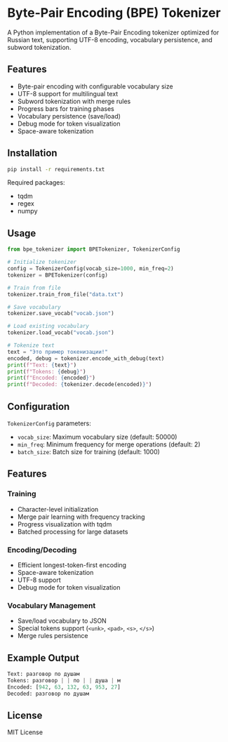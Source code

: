 # Byte-Pair Encoding (BPE) Tokenizer

A Python implementation of a Byte-Pair Encoding tokenizer optimized for Russian text, supporting UTF-8 encoding, vocabulary persistence, and subword tokenization.

## Features

- Byte-pair encoding with configurable vocabulary size
- UTF-8 support for multilingual text
- Subword tokenization with merge rules
- Progress bars for training phases
- Vocabulary persistence (save/load)
- Debug mode for token visualization
- Space-aware tokenization

## Installation

```bash
pip install -r requirements.txt
```

Required packages:
- tqdm
- regex
- numpy

## Usage

```python
from bpe_tokenizer import BPETokenizer, TokenizerConfig

# Initialize tokenizer
config = TokenizerConfig(vocab_size=1000, min_freq=2)
tokenizer = BPETokenizer(config)

# Train from file
tokenizer.train_from_file("data.txt")

# Save vocabulary
tokenizer.save_vocab("vocab.json")

# Load existing vocabulary
tokenizer.load_vocab("vocab.json")

# Tokenize text
text = "Это пример токенизации!"
encoded, debug = tokenizer.encode_with_debug(text)
print(f"Text: {text}")
print(f"Tokens: {debug}")
print(f"Encoded: {encoded}")
print(f"Decoded: {tokenizer.decode(encoded)}")
```

## Configuration

`TokenizerConfig` parameters:
- `vocab_size`: Maximum vocabulary size (default: 50000)
- `min_freq`: Minimum frequency for merge operations (default: 2)
- `batch_size`: Batch size for training (default: 1000)

## Features

### Training
- Character-level initialization
- Merge pair learning with frequency tracking
- Progress visualization with tqdm
- Batched processing for large datasets

### Encoding/Decoding
- Efficient longest-token-first encoding
- Space-aware tokenization
- UTF-8 support
- Debug mode for token visualization

### Vocabulary Management
- Save/load vocabulary to JSON
- Special tokens support (`<unk>`, `<pad>`, `<s>`, `</s>`)
- Merge rules persistence

## Example Output

```python
Text: разговор по душам
Tokens: разговор | | по | | душа | м
Encoded: [942, 63, 132, 63, 953, 27]
Decoded: разговор по душам
```

## License

MIT License